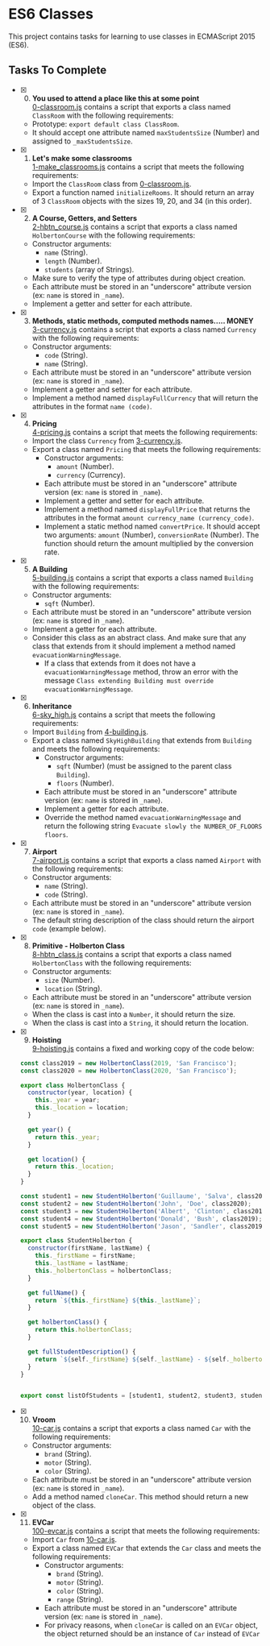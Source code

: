 # ES6 Classes

This project contains tasks for learning to use classes in ECMAScript 2015 (ES6).

## Tasks To Complete

+ [x] 0. **You used to attend a place like this at some point**<br/>[0-classroom.js](0-classroom.js) contains a script that exports a class named `ClassRoom` with the following requirements:
  + Prototype: `export default class ClassRoom`.
  + It should accept one attribute named `maxStudentsSize` (Number) and assigned to `_maxStudentsSize`.

+ [x] 1. **Let's make some classrooms**<br/>[1-make_classrooms.js](1-make_classrooms.js) contains a script that meets the following requirements:
  + Import the `ClassRoom` class from [0-classroom.js](0-classroom.js).
  + Export a function named `initializeRooms`. It should return an array of 3 `ClassRoom` objects with the sizes 19, 20, and 34 (in this order).

+ [x] 2. **A Course, Getters, and Setters**<br/>[2-hbtn_course.js](2-hbtn_course.js) contains a script that exports a class named `HolbertonCourse` with the following requirements:
  + Constructor arguments:
    + `name` (String).
    + `length` (Number).
    + `students` (array of Strings).
  + Make sure to verify the type of attributes during object creation.
  + Each attribute must be stored in an "underscore" attribute version (ex: `name` is stored in `_name`).
  + Implement a getter and setter for each attribute.

+ [x] 3. **Methods, static methods, computed methods names..... MONEY**<br/>[3-currency.js](3-currency.js) contains a script that exports a class named `Currency` with the following requirements:
  + Constructor arguments:
    + `code` (String).
    + `name` (String).
  + Each attribute must be stored in an "underscore" attribute version (ex: `name` is stored in `_name`).
  + Implement a getter and setter for each attribute.
  + Implement a method named `displayFullCurrency` that will return the attributes in the format `name (code)`.

+ [x] 4. **Pricing**<br/>[4-pricing.js](4-pricing.js) contains a script that meets the following requirements:
  + Import the class `Currency` from [3-currency.js](3-currency.js).
  + Export a class named `Pricing` that meets the following requirements:
    + Constructor arguments:
      + `amount` (Number).
      + `currency` (Currency).
    + Each attribute must be stored in an "underscore" attribute version (ex: `name` is stored in `_name`).
    + Implement a getter and setter for each attribute.
    + Implement a method named `displayFullPrice` that returns the attributes in the format `amount currency_name (currency_code)`.
    + Implement a static method named `convertPrice`. It should accept two arguments: `amount` (Number), `conversionRate` (Number). The function should return the amount multiplied by the conversion rate.

+ [x] 5. **A Building**<br/>[5-building.js](5-building.js) contains a script that exports a class named `Building` with the following requirements:
  + Constructor arguments:
    + `sqft` (Number).
  + Each attribute must be stored in an "underscore" attribute version (ex: `name` is stored in `_name`).
  + Implement a getter for each attribute.
  + Consider this class as an abstract class. And make sure that any class that extends from it should implement a method named `evacuationWarningMessage`.
    + If a class that extends from it does not have a `evacuationWarningMessage` method, throw an error with the message `Class extending Building must override evacuationWarningMessage`.

+ [x] 6. **Inheritance**<br/>[6-sky_high.js](6-sky_high.js) contains a script that meets the following requirements:
  + Import `Building` from [4-building.js](4-building.js).
  + Export a class named `SkyHighBuilding` that extends from `Building` and meets the following requirements:
    + Constructor arguments:
      + `sqft` (Number) (must be assigned to the parent class `Building`).
      + `floors` (Number).
    + Each attribute must be stored in an "underscore" attribute version (ex: `name` is stored in `_name`).
    + Implement a getter for each attribute.
    + Override the method named `evacuationWarningMessage` and return the following string `Evacuate slowly the NUMBER_OF_FLOORS floors`.

+ [x] 7. **Airport**<br/>[7-airport.js](7-airport.js) contains a script that exports a class named `Airport` with the following requirements:
  + Constructor arguments:
    + `name` (String).
    + `code` (String).
  + Each attribute must be stored in an "underscore" attribute version (ex: `name` is stored in `_name`).
  + The default string description of the class should return the airport `code` (example below).

+ [x] 8. **Primitive - Holberton Class**<br/>[8-hbtn_class.js](8-hbtn_class.js) contains a script that exports a class named `HolbertonClass` with the following requirements:
  + Constructor arguments:
    + `size` (Number).
    + `location` (String).
  + Each attribute must be stored in an "underscore" attribute version (ex: `name` is stored in `_name`).
  + When the class is cast into a `Number`, it should return the size.
  + When the class is cast into a `String`, it should return the location.

+ [x] 9. **Hoisting**<br/>[9-hoisting.js](9-hoisting.js) contains a fixed and working copy of the code below:
  ```js
  const class2019 = new HolbertonClass(2019, 'San Francisco');
  const class2020 = new HolbertonClass(2020, 'San Francisco');

  export class HolbertonClass {
    constructor(year, location) {
      this._year = year;
      this._location = location;
    }

    get year() {
      return this._year;
    }

    get location() {
      return this._location;
    }
  }

  const student1 = new StudentHolberton('Guillaume', 'Salva', class2020);
  const student2 = new StudentHolberton('John', 'Doe', class2020);
  const student3 = new StudentHolberton('Albert', 'Clinton', class2019);
  const student4 = new StudentHolberton('Donald', 'Bush', class2019);
  const student5 = new StudentHolberton('Jason', 'Sandler', class2019);

  export class StudentHolberton {
    constructor(firstName, lastName) {
      this._firstName = firstName;
      this._lastName = lastName;
      this._holbertonClass = holbertonClass;
    }

    get fullName() {
      return `${this._firstName} ${this._lastName}`;
    }

    get holbertonClass() {
      return this.holbertonClass;
    }

    get fullStudentDescription() {
      return `${self._firstName} ${self._lastName} - ${self._holbertonClass.year} - ${self._holbertonClass.location}`;
    }
  }


  export const listOfStudents = [student1, student2, student3, student4, student5];
  ```

+ [x] 10. **Vroom**<br/>[10-car.js](10-car.js) contains a script that exports a class named `Car` with the following requirements:
  + Constructor arguments:
    + `brand` (String).
    + `motor` (String).
    + `color` (String).
  + Each attribute must be stored in an "underscore" attribute version (ex: `name` is stored in `_name`).
  + Add a method named `cloneCar`. This method should return a new object of the class.

+ [x] 11. **EVCar**<br/>[100-evcar.js](100-evcar.js) contains a script that meets the following requirements:
  + Import `Car` from [10-car.js](10-car.js).
  + Export a class named `EVCar` that extends the `Car` class and meets the following requirements:
    + Constructor arguments:
      + `brand` (String).
      + `motor` (String).
      + `color` (String).
      + `range` (String).
    + Each attribute must be stored in an "underscore" attribute version (ex: `name` is stored in `_name`).
    + For privacy reasons, when `cloneCar` is called on an `EVCar` object, the object returned should be an instance of `Car` instead of `EVCar`
